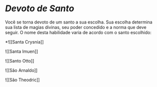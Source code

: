 # *Devoto de Santo*

Você se torna devoto de um santo a sua escolha. Sua escolha determina sua lista de magias divinas, seu poder concedido e a norma que deve seguir. O nome desta habilidade varia de acordo com o santo escolhido:

*![[Santa Crysnia]]

 ![[Santa Imuen]]

 ![[Santo Otto]]

 ![[São Arnaldo]]

 ![[São Theodric]]